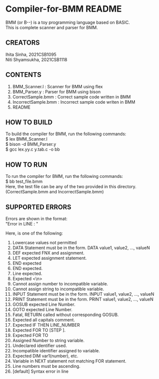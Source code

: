 
# Compiler-for-BMM README

BMM (or B--) is a toy programming language based on BASIC.<br />
This is complete scanner and parser for BMM.

## CREATORS


Ihita Sinha, 2021CSB1095<br />
Niti Shyamsukha, 2021CSB1118

## CONTENTS

1. BMM_Scanner.l : Scanner for BMM using flex
2. BMM_Parser.y : Parser for BMM using bison
3. CorrectSample.bmm : Correct sample code written in BMM
4. IncorrectSample.bmm : Incorrect sample code writen in BMM
5. README

## HOW TO BUILD

To build the compiler for BMM, run the following commands:<br />
$ lex BMM_Scanner.l<br />
$ bison -d BMM_Parser.y<br />
$ gcc lex.yy.c y.tab.c -o bb<br />

## HOW TO RUN

To run the compiler for BMM, run the following commands:<br />
$ bb test_file.bmm<br />
Here, the test file can be any of the two provided in this directory. (CorrectSample.bmm and IncorrectSample.bmm)

## SUPPORTED ERRORS

Errors are shown in the format:<br />
"Error in LINE <number> : <error>"<br />

Here, <error> is one of the following:<br />

1. Lowercase values not permitted
2. DATA Statement must be in the form. DATA value1, value2, ..., valueN
3. DEF expected FNX and assignment.
4. LET expected assignment statement.
5. END expected
6. END expected.
7. Line expected.
8. Expected <line number><statement><\n>
9. Cannot assign number to incompatible variable.
10. Cannot assign string to incompatible variable.
11. INPUT Statement must be in the form. INPUT value1, value2, ..., valueN
12. PRINT Statement must be in the form. PRINT value1, value2, ..., valueN
13. GOSUB expected Line Number.
14. GOTO expected Line Number.
15. Fatal, RETURN called without corresponding GOSUB.
16. Expected all capitals comment.
17. Expected IF <Relational Comparison> THEN LINE_NUMBER
18. Expected FOR <Assignment> TO <Arithmetic Expression> [STEP <Arithmetic Expression>].
19. Expected FOR <Assignment> TO <Arithmetic Expression>
20. Assigned Number to string variable.
21. Undeclared identifier used.
22. Incompatible identifier assigned to variable.
23. Expected DIM var1(number), etc.
24. Variable in NEXT statement not matching FOR statement.
25. Line numbers must be ascending.
26. [default] Syntax error in line <LineNumber>
